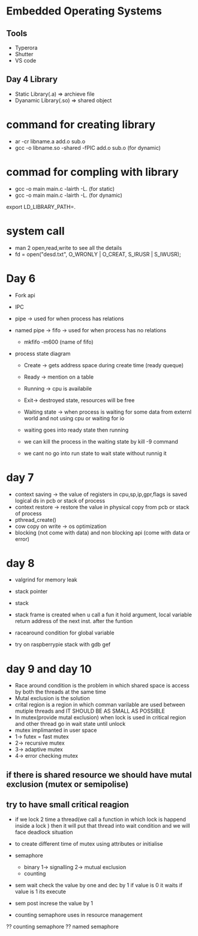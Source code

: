 # Embedded Operating Systems


## Tools

- Typerora
- Shutter
- VS code

## Day 4 Library

- Static Library(.a) => archieve file
- Dyanamic Library(.so) => shared object

# command for creating library

- ar -cr libname.a add.o sub.o
- gcc -o libname.so -shared -fPIC add.o sub.o  (for dynamic)

# commad for compling with library
-  gcc -o main main.c -lairth -L. (for static)
-  gcc -o main main.c -lairth -L. (for dynamic)

export LD_LIBRARY_PATH=.

# system call

- man 2 open,read,write to see all the details 
- fd = open("desd.txt", O_WRONLY | O_CREAT, S_IRUSR | S_IWUSR); 

# Day 6

- Fork api
- IPC
- pipe -> used for when process has relations

- named pipe -> fifo ->  used for when process has  no relations
    - mkfifo -m600 (name of fifo)

- process state diagram 
    - Create -> gets address space during create time (ready queque)
    - Ready -> mention on a table 
    - Running -> cpu is availabile
    - Exit-> destroyed state, resources will be free
    - Waiting state -> when process is waiting for some data from externl world and not using cpu or waiting for io

    - waiting goes into ready state then running
    - we can kill the process in the waiting state by kill -9 command
    - we cant no go into run state to wait state without runnig it  

# day 7 

- context saving ->  the value of registers in cpu,sp,ip,gpr,flags is saved logical ds in pcb or stack of process   
- context restore -> restore the value in physical copy from pcb or stack of process 
- pthread_create()
- cow copy on write -> os optimization 
- blocking (not come with data) and non blocking api (come with data or error) 

# day 8

- valgrind for memory leak 

- stack pointer
- stack
- stack frame is created when u call a fun it hold argument, local variable return address of the next inst. after the funtion
- racearound condition for global variable

- try on raspberrypie stack with gdb gef

# day 9 and day 10

- Race around condition is the problem in which shared space is access by both the threads at the same time
- Mutal exclusion is the solution
- crital region is a region in which comman varilable are used between mutiple threads and IT SHOULD BE AS SMALL AS POSSIBLE
- In mutex(provide mutal exclusion) when lock is used in critical region and other thread go in wait state until unlock
- mutex implimanted in user space 
- 1-> futex = fast mutex
- 2-> recursive mutex
- 3->  adaptive mutex
- 4->  error checking mutex
## if there is shared resource we should have mutal exclusion (mutex or semipolise)
## try to have small critical reagion


- if we lock 2 time a thread(we call a function in which lock is happend inside a lock ) then it will put that thread into wait condition and we will face deadlock situation 

- to create different time of mutex using attributes or initialise

- semaphore  
    - binary 1-> signalling 2-> mutual exclusion 
    - counting


- sem wait check the value by one and dec by 1 if value is 0 it waits if value is 1 its execute
- sem post increse the value by 1
- counting semaphore uses in resource management 



?? counting semaphore ?? named semaphore